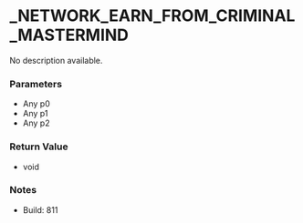 # _NETWORK_EARN_FROM_CRIMINAL_MASTERMIND

No description available.

### Parameters
* Any p0
* Any p1
* Any p2

### Return Value
* void

### Notes
* Build: 811

